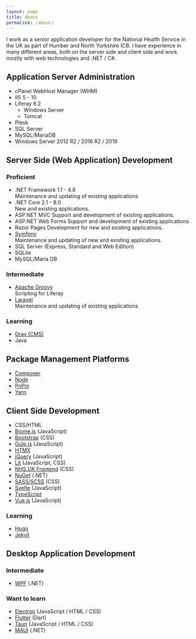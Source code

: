 ```yaml
---
layout: page
title: About
permalink: /about/
---
```

I work as a senior application developer for the National Health Service in the UK as part of Humber and North Yorkshire ICB. I have experience in many different areas, both on the server side and client side and work mostly with web technologies and .NET / C#.

## Application Server Administration

- cPanel WebHost Manager (WHM)
- IIS 5 - 10
- Liferay 6.2
  - Windows Server
  - Tomcat
- Plesk
- SQL Server
- MySQL/MariaDB
- Windows Server 2012 R2 / 2016 R2 / 2019

## Server Side (Web Application) Development

### Proficient

- .NET Framework 1.1 - 4.8  
  Maintenance and updating of existing applications
- .NET Core 2.1 - 8.0  
  New and existing applications.
- ASP.NET MVC
  Support and development of existing applications.
- ASP.NET Web Forms
  Support and development of existing applications.
- Razor Pages
  Development for new and existing applications.
- [Symfony](https://symfony.com/)  
  Maintenance and updating of new and existing applications.
- SQL Server (Express, Standard and Web Edition)
- SQLite
- MySQL/Maria DB
  

### Intermediate

- [Apache Groovy](https://groovy-lang.org/)  
  Scripting for Liferay
- [Laravel](https://laravel.com/)  
  Maintenance and updating of existing applications

### Learning

- [Grav (CMS)](https://getgrav.org/)
- Java

## Package Management Platforms

- [Composer](https://getcomposer.org/)
- [Node](https://nodejs.org/)
- [PnPm](https://pnpm.io/)
- [Yarn](https://yarnpkg.com/)

## Client Side Development

- CSS/HTML
- [Biome.js](https://biomejs.dev/) (JavaScript)
- [Bootstrap](https://getbootstrap.com) (CSS)
- [Gulp.js](https://gulpjs.com/) (JavaScript)
- [HTMX](https://htmx.org/)
- [jQuery](https://jquery.com/) (JavaScript)
- [Lit](https://lit.dev/) (JavaScript, CSS)
- [NHS.UK Frontend](https://nhsuk.github.io/nhsuk-frontend/) (CSS)
- [NuGet](https://www.nuget.org/) (.NET)
- [SASS/SCSS](https://sass-lang.com) (CSS)
- [Svelte](https://svelte.dev/) (JavaScript)
- [TypeScript](https://www.typescriptlang.org/)
- [Vue.js](https://vuejs.org/) (JavaScript)

### Learning

- [Hugo](https://gohugo.io/)
- [Jekyll](https://jekyllrb.com/)

## Desktop Application Development

### Intermediate

- [WPF](https://github.com/dotnet/wpf) (.NET)

### Want to learn

- [Electron](https://www.electronjs.org/) (JavaScript / HTML / CSS)
- [Flutter](https://flutter.dev/) (Dart)
- [Tauri](https://tauri.app/) (JavaScript / HTML / CSS)
- [MAUI](https://dotnet.microsoft.com/en-us/apps/maui) (.NET)
